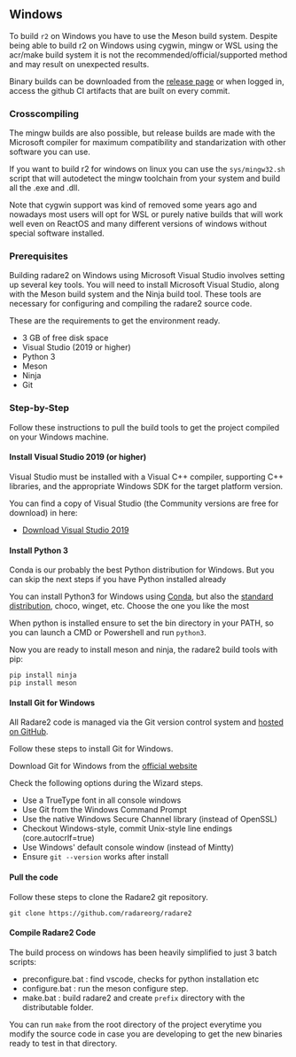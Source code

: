 ## Windows

To build `r2` on Windows you have to use the Meson build system. Despite being able to build r2 on Windows using cygwin, mingw or WSL using the acr/make build system it is not the recommended/official/supported method and may result on unexpected results.

Binary builds can be downloaded from the [release page](https://github.com/radareorg/radare2/releases) or when logged in, access the github CI artifacts that are built on every commit.

### Crosscompiling

The mingw builds are also possible, but release builds are made with the Microsoft compiler for maximum compatibility and standarization with other software you can use.

If you want to build r2 for windows on linux you can use the `sys/mingw32.sh` script that will autodetect the mingw toolchain from your system and build all the .exe and .dll.

Note that cygwin support was kind of removed some years ago and nowadays most users will opt for WSL or purely native builds that will work well even on ReactOS and many different versions of windows without special software installed.

### Prerequisites

Building radare2 on Windows using Microsoft Visual Studio involves setting up several key tools. You will need to install Microsoft Visual Studio, along with the Meson build system and the Ninja build tool. These tools are necessary for configuring and compiling the radare2 source code.

These are the requirements to get the environment ready.

* 3 GB of free disk space
* Visual Studio (2019 or higher)
* Python 3
* Meson
* Ninja
* Git

### Step-by-Step

Follow these instructions to pull the build tools to get the project compiled on your Windows machine.

#### Install Visual Studio 2019 (or higher)

Visual Studio must be installed with a Visual C++ compiler, supporting C++ libraries, and the appropriate Windows SDK for the target platform version.

You can find a copy of Visual Studio (the Community versions are free for download) in here:

* [Download Visual Studio 2019](https://visualstudio.microsoft.com/downloads/)

#### Install Python 3

Conda is our probably the best Python distribution for Windows. But you can skip the next steps if you have Python installed already

You can install Python3 for Windows using [Conda](https://docs.conda.io/projects/conda/en/stable/), but also the [standard distribution](https://www.python.org/downloads/), choco, winget, etc. Choose the one you like the most

When python is installed ensure to set the bin directory in your PATH, so you can launch a CMD or Powershell and run `python3`.

Now you are ready to install meson and ninja, the radare2 build tools with pip:

```
pip install ninja
pip install meson
```

#### Install Git for Windows

All Radare2 code is managed via the Git version control system and [hosted on GitHub](https://github.com/radareorg).

Follow these steps to install Git for Windows.

Download Git for Windows from the [official website](https://git-scm.com/download/win)

Check the following options during the Wizard steps.

* Use a TrueType font in all console windows
* Use Git from the Windows Command Prompt
* Use the native Windows Secure Channel library (instead of OpenSSL)
* Checkout Windows-style, commit Unix-style line endings (core.autocrlf=true)
* Use Windows' default console window (instead of Mintty)
* Ensure `git --version` works after install

#### Pull the code

Follow these steps to clone the Radare2 git repository.

```
git clone https://github.com/radareorg/radare2
```

#### Compile Radare2 Code

The build process on windows has been heavily simplified to just 3 batch scripts:

* preconfigure.bat : find vscode, checks for python installation etc
* configure.bat : run the meson configure step.
* make.bat : build radare2 and create `prefix` directory with the distributable folder.

You can run `make` from the root directory of the project everytime you modify the source code in case you are developing to get the new binaries ready to test in that directory.
